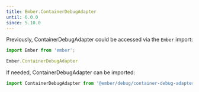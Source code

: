 ```yaml
---
title: Ember.ContainerDebugAdapter
until: 6.0.0
since: 5.10.0
---
```



Previously, ContainerDebugAdapter could be accessed via the `Ember` import:
```js
import Ember from 'ember';

Ember.ContainerDebugAdapter
```

 If needed, ContainerDebugAdapter can be imported:
```js
import ContainerDebugAdapter from '@ember/debug/container-debug-adapter';```

